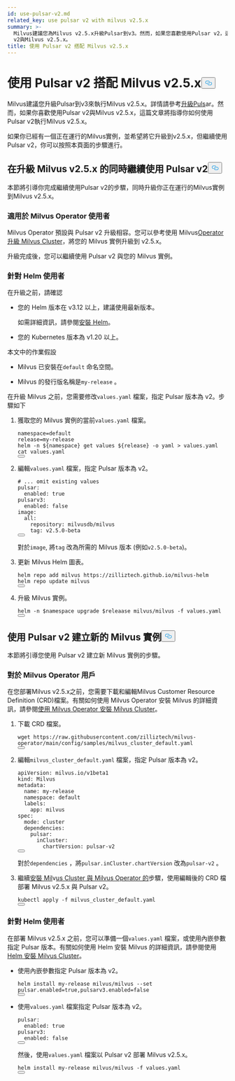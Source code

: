```yaml
---
id: use-pulsar-v2.md
related_key: use pulsar v2 with milvus v2.5.x
summary: >-
  Milvus建議您為Milvus v2.5.x升級Pulsar到v3。然而，如果您喜歡使用Pulsar v2，這篇文章將引導您通過步驟繼續使用Pulsar
  v2與Milvus v2.5.x。
title: 使用 Pulsar v2 搭配 Milvus v2.5.x
---
```

<h1 id="Use-Pulsar-v2-with-Milvus-v25x" class="common-anchor-header">使用 Pulsar v2 搭配 Milvus v2.5.x<button data-href="#Use-Pulsar-v2-with-Milvus-v25x" class="anchor-icon" translate="no">
      <svg translate="no"
        aria-hidden="true"
        focusable="false"
        height="20"
        version="1.1"
        viewBox="0 0 16 16"
        width="16"
      >
        <path
          fill="#0092E4"
          fill-rule="evenodd"
          d="M4 9h1v1H4c-1.5 0-3-1.69-3-3.5S2.55 3 4 3h4c1.45 0 3 1.69 3 3.5 0 1.41-.91 2.72-2 3.25V8.59c.58-.45 1-1.27 1-2.09C10 5.22 8.98 4 8 4H4c-.98 0-2 1.22-2 2.5S3 9 4 9zm9-3h-1v1h1c1 0 2 1.22 2 2.5S13.98 12 13 12H9c-.98 0-2-1.22-2-2.5 0-.83.42-1.64 1-2.09V6.25c-1.09.53-2 1.84-2 3.25C6 11.31 7.55 13 9 13h4c1.45 0 3-1.69 3-3.5S14.5 6 13 6z"
        ></path>
      </svg>
    </button></h1><p>Milvus建議您升級Pulsar到v3來執行Milvus v2.5.x。詳情請參考<a href="/docs/zh-hant/upgrade-pulsar-v3.md">升級Puls</a>ar。然而，如果你喜歡使用Pulsar v2與Milvus v2.5.x，這篇文章將指導你如何使用Pulsar v2執行Milvus v2.5.x。</p>
<p>如果你已經有一個正在運行的Milvus實例，並希望將它升級到v2.5.x，但繼續使用Pulsar v2，你可以按照本頁面的步驟進行。</p>
<h2 id="Continue-using-Pulsar-v2-while-upgrading-Milvus-v25x" class="common-anchor-header">在升級 Milvus v2.5.x 的同時繼續使用 Pulsar v2<button data-href="#Continue-using-Pulsar-v2-while-upgrading-Milvus-v25x" class="anchor-icon" translate="no">
      <svg translate="no"
        aria-hidden="true"
        focusable="false"
        height="20"
        version="1.1"
        viewBox="0 0 16 16"
        width="16"
      >
        <path
          fill="#0092E4"
          fill-rule="evenodd"
          d="M4 9h1v1H4c-1.5 0-3-1.69-3-3.5S2.55 3 4 3h4c1.45 0 3 1.69 3 3.5 0 1.41-.91 2.72-2 3.25V8.59c.58-.45 1-1.27 1-2.09C10 5.22 8.98 4 8 4H4c-.98 0-2 1.22-2 2.5S3 9 4 9zm9-3h-1v1h1c1 0 2 1.22 2 2.5S13.98 12 13 12H9c-.98 0-2-1.22-2-2.5 0-.83.42-1.64 1-2.09V6.25c-1.09.53-2 1.84-2 3.25C6 11.31 7.55 13 9 13h4c1.45 0 3-1.69 3-3.5S14.5 6 13 6z"
        ></path>
      </svg>
    </button></h2><p>本節將引導你完成繼續使用Pulsar v2的步驟，同時升級你正在運行的Milvus實例到Milvus v2.5.x。</p>
<h3 id="For-Milvus-Operator-users" class="common-anchor-header">適用於 Milvus Operator 使用者</h3><p>Milvus Operator 預設與 Pulsar v2 升級相容。您可以參考使用 Milvus<a href="/docs/zh-hant/upgrade_milvus_cluster-operator.md">Operator 升級 Milvus Cluster</a>，將您的 Milvus 實例升級到 v2.5.x。</p>
<p>升級完成後，您可以繼續使用 Pulsar v2 與您的 Milvus 實例。</p>
<h3 id="For-Helm-users" class="common-anchor-header">針對 Helm 使用者</h3><p>在升級之前，請確認</p>
<ul>
<li><p>您的 Helm 版本在 v3.12 以上，建議使用最新版本。</p>
<p>如需詳細資訊，請參閱<a href="https://helm.sh/docs/intro/install/">安裝 Helm</a>。</p></li>
<li><p>您的 Kubernetes 版本為 v1.20 以上。</p></li>
</ul>
<p>本文中的作業假設</p>
<ul>
<li><p>Milvus 已安裝在<code translate="no">default</code> 命名空間。</p></li>
<li><p>Milvus 的發行版名稱是<code translate="no">my-release</code> 。</p></li>
</ul>
<p>在升級 Milvus 之前，您需要修改<code translate="no">values.yaml</code> 檔案，指定 Pulsar 版本為 v2。步驟如下</p>
<ol>
<li><p>獲取您的 Milvus 實例的當前<code translate="no">values.yaml</code> 檔案。</p>
<pre><code translate="no" class="language-bash">namespace=default
release=my-release
helm -n <span class="hljs-variable">${namespace}</span> get values <span class="hljs-variable">${release}</span> -o yaml &gt; values.yaml
<span class="hljs-built_in">cat</span> values.yaml
<button class="copy-code-btn"></button></code></pre></li>
<li><p>編輯<code translate="no">values.yaml</code> 檔案，指定 Pulsar 版本為 v2。</p>
<pre><code translate="no" class="language-yaml"><span class="hljs-comment"># ... omit existing values</span>
<span class="hljs-attr">pulsar:</span>
  <span class="hljs-attr">enabled:</span> <span class="hljs-literal">true</span>
<span class="hljs-attr">pulsarv3:</span>
  <span class="hljs-attr">enabled:</span> <span class="hljs-literal">false</span>
<span class="hljs-attr">image:</span>
  <span class="hljs-attr">all:</span>
    <span class="hljs-attr">repository:</span> <span class="hljs-string">milvusdb/milvus</span>
    <span class="hljs-attr">tag:</span> <span class="hljs-string">v2.5.0-beta</span> 
<button class="copy-code-btn"></button></code></pre>
<p>對於<code translate="no">image</code>, 將<code translate="no">tag</code> 改為所需的 Milvus 版本 (例如<code translate="no">v2.5.0-beta</code>)。</p></li>
<li><p>更新 Milvus Helm 圖表。</p>
<pre><code translate="no" class="language-bash">helm repo add milvus https://zilliztech.github.io/milvus-helm
helm repo update milvus
<button class="copy-code-btn"></button></code></pre></li>
<li><p>升級 Milvus 實例。</p>
<pre><code translate="no" class="language-bash">helm -n <span class="hljs-variable">$namespace</span> upgrade <span class="hljs-variable">$releaase</span> milvus/milvus -f values.yaml
<button class="copy-code-btn"></button></code></pre></li>
</ol>
<h2 id="Creating-a-new-Milvus-instance-with-Pulsar-v2" class="common-anchor-header">使用 Pulsar v2 建立新的 Milvus 實例<button data-href="#Creating-a-new-Milvus-instance-with-Pulsar-v2" class="anchor-icon" translate="no">
      <svg translate="no"
        aria-hidden="true"
        focusable="false"
        height="20"
        version="1.1"
        viewBox="0 0 16 16"
        width="16"
      >
        <path
          fill="#0092E4"
          fill-rule="evenodd"
          d="M4 9h1v1H4c-1.5 0-3-1.69-3-3.5S2.55 3 4 3h4c1.45 0 3 1.69 3 3.5 0 1.41-.91 2.72-2 3.25V8.59c.58-.45 1-1.27 1-2.09C10 5.22 8.98 4 8 4H4c-.98 0-2 1.22-2 2.5S3 9 4 9zm9-3h-1v1h1c1 0 2 1.22 2 2.5S13.98 12 13 12H9c-.98 0-2-1.22-2-2.5 0-.83.42-1.64 1-2.09V6.25c-1.09.53-2 1.84-2 3.25C6 11.31 7.55 13 9 13h4c1.45 0 3-1.69 3-3.5S14.5 6 13 6z"
        ></path>
      </svg>
    </button></h2><p>本節將引導您使用 Pulsar v2 建立新 Milvus 實例的步驟。</p>
<h3 id="For-Milvus-Operator-users" class="common-anchor-header">對於 Milvus Operator 用戶</h3><p>在您部署Milvus v2.5.x之前，您需要下載和編輯Milvus Customer Resource Definition (CRD)檔案。有關如何使用 Milvus Operator 安裝 Milvus 的詳細資訊，請參閱<a href="/docs/zh-hant/install_cluster-milvusoperator.md">使用 Milvus Operator 安裝 Milvus Cluster</a>。</p>
<ol>
<li><p>下載 CRD 檔案。</p>
<pre><code translate="no" class="language-bash">wget https://raw.githubusercontent.com/zilliztech/milvus-operator/main/config/samples/milvus_cluster_default.yaml
<button class="copy-code-btn"></button></code></pre></li>
<li><p>編輯<code translate="no">milvus_cluster_default.yaml</code> 檔案，指定 Pulsar 版本為 v2。</p>
<pre><code translate="no" class="language-yaml"><span class="hljs-attr">apiVersion:</span> <span class="hljs-string">milvus.io/v1beta1</span>
<span class="hljs-attr">kind:</span> <span class="hljs-string">Milvus</span>
<span class="hljs-attr">metadata:</span>
  <span class="hljs-attr">name:</span> <span class="hljs-string">my-release</span>
  <span class="hljs-attr">namespace:</span> <span class="hljs-string">default</span>
  <span class="hljs-attr">labels:</span>
    <span class="hljs-attr">app:</span> <span class="hljs-string">milvus</span>
<span class="hljs-attr">spec:</span>
  <span class="hljs-attr">mode:</span> <span class="hljs-string">cluster</span>
  <span class="hljs-attr">dependencies:</span>
    <span class="hljs-attr">pulsar:</span>
      <span class="hljs-attr">inCluster:</span>
        <span class="hljs-attr">chartVersion:</span> <span class="hljs-string">pulsar-v2</span>
<button class="copy-code-btn"></button></code></pre>
<p>對於<code translate="no">dependencies</code> ，將<code translate="no">pulsar.inCluster.chartVersion</code> 改為<code translate="no">pulsar-v2</code> 。</p></li>
<li><p>繼續<a href="https://milvus.io/docs/install_cluster-milvusoperator.md#Deploy-Milvus">安裝 Mil</a>v<a href="https://milvus.io/docs/install_cluster-milvusoperator.md#Deploy-Milvus">us Cluster 與 Milvus Operator 的</a>步驟，使用編輯後的 CRD 檔部署 Milvus v2.5.x 與 Pulsar v2。</p>
<pre><code translate="no" class="language-bash">kubectl apply -f milvus_cluster_default.yaml
<button class="copy-code-btn"></button></code></pre></li>
</ol>
<h3 id="For-Helm-users" class="common-anchor-header">針對 Helm 使用者</h3><p>在部署 Milvus v2.5.x 之前，您可以準備一個<code translate="no">values.yaml</code> 檔案，或使用內嵌參數指定 Pulsar 版本。有關如何使用 Helm 安裝 Milvus 的詳細資訊，請參閱使用<a href="/docs/zh-hant/install_cluster-helm.md">Helm 安裝 Milvus Cluster</a>。</p>
<ul>
<li><p>使用內嵌參數指定 Pulsar 版本為 v2。</p>
<pre><code translate="no" class="language-bash">helm install my-release milvus/milvus --<span class="hljs-built_in">set</span> pulsar.enabled=<span class="hljs-literal">true</span>,pulsarv3.enabled=<span class="hljs-literal">false</span>
<button class="copy-code-btn"></button></code></pre></li>
<li><p>使用<code translate="no">values.yaml</code> 檔案指定 Pulsar 版本為 v2。</p>
<pre><code translate="no" class="language-yaml"><span class="hljs-attr">pulsar:</span>
  <span class="hljs-attr">enabled:</span> <span class="hljs-literal">true</span>
<span class="hljs-attr">pulsarv3:</span>
  <span class="hljs-attr">enabled:</span> <span class="hljs-literal">false</span>
<button class="copy-code-btn"></button></code></pre>
<p>然後，使用<code translate="no">values.yaml</code> 檔案以 Pulsar v2 部署 Milvus v2.5.x。</p>
<pre><code translate="no" class="language-bash">helm install my-release milvus/milvus -f values.yaml
<button class="copy-code-btn"></button></code></pre></li>
</ul>

